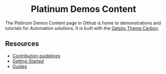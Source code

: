 <h1 align="center">
  Platinum Demos Content
</h1>

The Platinum Demos Content page in Github is home to demonstrations and tutorials for Automation solutions. It is built with the [Gatsby Theme Carbon](https://github.com/carbon-design-system/gatsby-theme-carbon).

## Resources

- [Contribution guidelines](.github/CONTRIBUTING.md)
- [Getting Started](https://gatsby-theme-carbon.now.sh/getting-started)
- [Guides](https://gatsby-theme-carbon.now.sh/guides/configuration)
